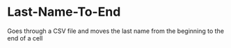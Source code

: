 # Last-Name-To-End
Goes through a CSV file and moves the last name from the beginning to the end of a cell
